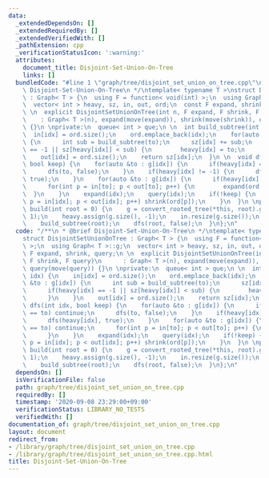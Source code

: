 ```yaml
---
data:
  _extendedDependsOn: []
  _extendedRequiredBy: []
  _extendedVerifiedWith: []
  _pathExtension: cpp
  _verificationStatusIcon: ':warning:'
  attributes:
    document_title: Disjoint-Set-Union-On-Tree
    links: []
  bundledCode: "#line 1 \"graph/tree/disjoint_set_union_on_tree.cpp\"\n/**\n * @brief\
    \ Disjoint-Set-Union-On-Tree\n */\ntemplate< typename T >\nstruct DisjointSetUnionOnTree\
    \ : Graph< T > {\n  using F = function< void(int) >;\n  using Graph< T >::g;\n\
    \  vector< int > heavy, sz, in, out, ord;\n  const F expand, shrink, query;\n\
    \ \n  explicit DisjointSetUnionOnTree(int n, F expand, F shrink, F query)\n  \
    \    : Graph< T >(n), expand(move(expand)), shrink(move(shrink)), query(move(query))\
    \ {}\n \nprivate:\n  queue< int > que;\n \n  int build_subtree(int idx) {\n  \
    \  in[idx] = ord.size();\n    ord.emplace_back(idx);\n    for(auto &to : g[idx])\
    \ {\n      int sub = build_subtree(to);\n      sz[idx] += sub;\n      if(heavy[idx]\
    \ == -1 || sz[heavy[idx]] < sub) {\n        heavy[idx] = to;\n      }\n    }\n\
    \    out[idx] = ord.size();\n    return sz[idx];\n  }\n \n  void dfs(int idx,\
    \ bool keep) {\n    for(auto &to : g[idx]) {\n      if(heavy[idx] == to) continue;\n\
    \      dfs(to, false);\n    }\n    if(heavy[idx] != -1) {\n      dfs(heavy[idx],\
    \ true);\n    }\n    for(auto &to : g[idx]) {\n      if(heavy[idx] == to) continue;\n\
    \      for(int p = in[to]; p < out[to]; p++) {\n        expand(ord[p]);\n    \
    \  }\n    }\n    expand(idx);\n    query(idx);\n    if(!keep) {\n      for(int\
    \ p = in[idx]; p < out[idx]; p++) shrink(ord[p]);\n    }\n  }\n \npublic:\n  void\
    \ build(int root = 0) {\n    g = convert_rooted_tree(*this, root).g;\n    sz.assign(g.size(),\
    \ 1);\n    heavy.assign(g.size(), -1);\n    in.resize(g.size());\n    out.resize(g.size());\n\
    \    build_subtree(root);\n    dfs(root, false);\n  }\n};\n"
  code: "/**\n * @brief Disjoint-Set-Union-On-Tree\n */\ntemplate< typename T >\n\
    struct DisjointSetUnionOnTree : Graph< T > {\n  using F = function< void(int)\
    \ >;\n  using Graph< T >::g;\n  vector< int > heavy, sz, in, out, ord;\n  const\
    \ F expand, shrink, query;\n \n  explicit DisjointSetUnionOnTree(int n, F expand,\
    \ F shrink, F query)\n      : Graph< T >(n), expand(move(expand)), shrink(move(shrink)),\
    \ query(move(query)) {}\n \nprivate:\n  queue< int > que;\n \n  int build_subtree(int\
    \ idx) {\n    in[idx] = ord.size();\n    ord.emplace_back(idx);\n    for(auto\
    \ &to : g[idx]) {\n      int sub = build_subtree(to);\n      sz[idx] += sub;\n\
    \      if(heavy[idx] == -1 || sz[heavy[idx]] < sub) {\n        heavy[idx] = to;\n\
    \      }\n    }\n    out[idx] = ord.size();\n    return sz[idx];\n  }\n \n  void\
    \ dfs(int idx, bool keep) {\n    for(auto &to : g[idx]) {\n      if(heavy[idx]\
    \ == to) continue;\n      dfs(to, false);\n    }\n    if(heavy[idx] != -1) {\n\
    \      dfs(heavy[idx], true);\n    }\n    for(auto &to : g[idx]) {\n      if(heavy[idx]\
    \ == to) continue;\n      for(int p = in[to]; p < out[to]; p++) {\n        expand(ord[p]);\n\
    \      }\n    }\n    expand(idx);\n    query(idx);\n    if(!keep) {\n      for(int\
    \ p = in[idx]; p < out[idx]; p++) shrink(ord[p]);\n    }\n  }\n \npublic:\n  void\
    \ build(int root = 0) {\n    g = convert_rooted_tree(*this, root).g;\n    sz.assign(g.size(),\
    \ 1);\n    heavy.assign(g.size(), -1);\n    in.resize(g.size());\n    out.resize(g.size());\n\
    \    build_subtree(root);\n    dfs(root, false);\n  }\n};\n"
  dependsOn: []
  isVerificationFile: false
  path: graph/tree/disjoint_set_union_on_tree.cpp
  requiredBy: []
  timestamp: '2020-09-08 23:29:00+09:00'
  verificationStatus: LIBRARY_NO_TESTS
  verifiedWith: []
documentation_of: graph/tree/disjoint_set_union_on_tree.cpp
layout: document
redirect_from:
- /library/graph/tree/disjoint_set_union_on_tree.cpp
- /library/graph/tree/disjoint_set_union_on_tree.cpp.html
title: Disjoint-Set-Union-On-Tree
---
```

